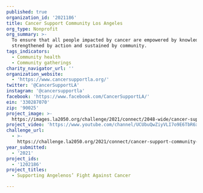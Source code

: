 ```yaml
---
published: true
organization_id: '2021186'
title: Cancer Support Community Los Angeles
org_type: Nonprofit
org_summary: >-
  To ensure that all people impacted by cancer are empowered by knowledge,
  strengthened by action and sustained by community.
tags_indicators:
  - Community health
  - Community gatherings
charity_navigator_url: ''
organization_website:
  - 'https://www.cancersupportla.org/'
twitter: '@CancerSupportLA'
instagram: '@cancersupportla'
facebook: 'https://www.facebook.com/CancerSupportLA/'
ein: '330287070'
zip: '90025'
project_image: >-
  https://images.la2050.org/challenge/2021/connect/2048-wide/cancer-support-community-los-angeles.jpg
project_video: 'https://www.youtube.com/channel/UCUbuQwZiyVLI7o9E6TbR6xQ'
challenge_url:
  - >-
    https://challenge.la2050.org/2021/connect/cancer-support-community-los-angeles/
year_submitted:
  - '2021'
project_ids:
  - '1202186'
project_titles:
  - Supporting Angelenos’ Fight Against Cancer

---
```

